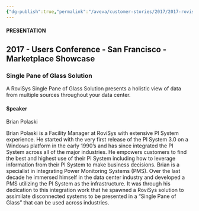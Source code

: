 ```yaml
---
{"dg-publish":true,"permalink":"/aveva/customer-stories/2017/2017-rovisys-single-pane-of-glass-solution/"}
---
```


#### PRESENTATION

## 2017 - Users Conference - San Francisco - Marketplace Showcase

### Single Pane of Glass Solution

A RoviSys Single Pane of Glass Solution presents a holistic view of data from multiple sources throughout your data center.

#### Speaker

Brian Polaski

Brian Polaski is a Facility Manager at RoviSys with extensive PI System experience. He started with the very first release of the PI System 3.0 on a Windows platform in the early 1990’s and has since integrated the PI System across all of the major industries. He empowers customers to find the best and highest use of their PI System including how to leverage information from their PI System to make business decisions. Brian is a specialist in integrating Power Monitoring Systems (PMS). Over the last decade he immersed himself in the data center industry and developed a PMS utilizing the PI System as the infrastructure. It was through his dedication to this integration work that he spawned a RoviSys solution to assimilate disconnected systems to be presented in a “Single Pane of Glass” that can be used across industries.